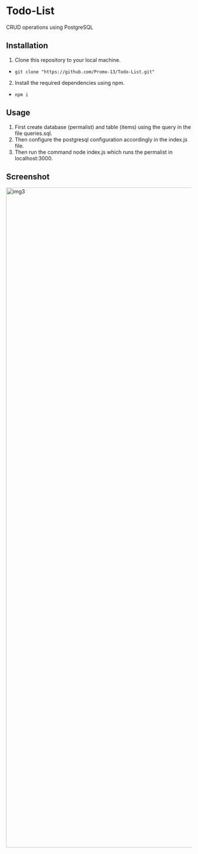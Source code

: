 # Todo-List
CRUD operations using PostgreSQL

## Installation
1. Clone this repository to your local machine.
- `git clone "https://github.com/Promo-13/Todo-List.git"`

2. Install the required dependencies using npm.
- `npm i`

## Usage

1. First create database (permalist) and table (items) using the query in the file queries.sql.
2. Then configure the postgresql configuration accordingly in the index.js file.
3. Then run the command node index.js which runs the permalist in localhost:3000.

## Screenshot

<img width="1792" alt="img3" src="https://github.com/Promo-13/Todo-List/assets/160533725/f1adbc8e-7185-4760-bb3c-a9b142584137">


